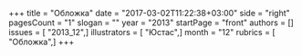 +++
title = "Обложка"
date = "2017-03-02T11:22:38+03:00"
side = "right"
pagesCount = "1"
slogan = ""
year = "2013"
startPage = "front"
authors = []
issues = [ "2013_12",]
illustrators = [ "Юстас",]
month = "12"
rubrics = [ "Обложка",]
+++

